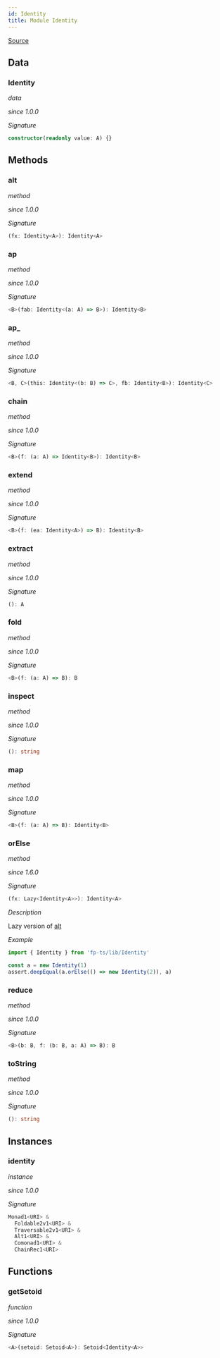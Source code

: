```yaml
---
id: Identity
title: Module Identity
---
```


[Source](https://github.com/gcanti/fp-ts/blob/master/src/Identity.ts)

## Data

### Identity

_data_

_since 1.0.0_

_Signature_

```ts
constructor(readonly value: A) {}
```

## Methods

### alt

_method_

_since 1.0.0_

_Signature_

```ts
(fx: Identity<A>): Identity<A>
```

### ap

_method_

_since 1.0.0_

_Signature_

```ts
<B>(fab: Identity<(a: A) => B>): Identity<B>
```

### ap\_

_method_

_since 1.0.0_

_Signature_

```ts
<B, C>(this: Identity<(b: B) => C>, fb: Identity<B>): Identity<C>
```

### chain

_method_

_since 1.0.0_

_Signature_

```ts
<B>(f: (a: A) => Identity<B>): Identity<B>
```

### extend

_method_

_since 1.0.0_

_Signature_

```ts
<B>(f: (ea: Identity<A>) => B): Identity<B>
```

### extract

_method_

_since 1.0.0_

_Signature_

```ts
(): A
```

### fold

_method_

_since 1.0.0_

_Signature_

```ts
<B>(f: (a: A) => B): B
```

### inspect

_method_

_since 1.0.0_

_Signature_

```ts
(): string
```

### map

_method_

_since 1.0.0_

_Signature_

```ts
<B>(f: (a: A) => B): Identity<B>
```

### orElse

_method_

_since 1.6.0_

_Signature_

```ts
(fx: Lazy<Identity<A>>): Identity<A>
```

_Description_

Lazy version of [alt](#alt)

_Example_

```ts
import { Identity } from 'fp-ts/lib/Identity'

const a = new Identity(1)
assert.deepEqual(a.orElse(() => new Identity(2)), a)
```

### reduce

_method_

_since 1.0.0_

_Signature_

```ts
<B>(b: B, f: (b: B, a: A) => B): B
```

### toString

_method_

_since 1.0.0_

_Signature_

```ts
(): string
```

## Instances

### identity

_instance_

_since 1.0.0_

_Signature_

```ts
Monad1<URI> &
  Foldable2v1<URI> &
  Traversable2v1<URI> &
  Alt1<URI> &
  Comonad1<URI> &
  ChainRec1<URI>
```

## Functions

### getSetoid

_function_

_since 1.0.0_

_Signature_

```ts
<A>(setoid: Setoid<A>): Setoid<Identity<A>>
```
